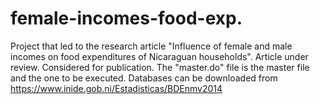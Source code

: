 # female-incomes-food-exp.
Project that led to the research article "Influence of female and male incomes on food expenditures of Nicaraguan households". 
Article under review. Considered for publication. 
The "master.do" file is the master file and the one to be executed. Databases can be downloaded from https://www.inide.gob.ni/Estadisticas/BDEnmv2014
